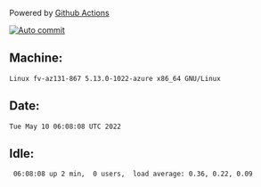 Powered by [Github Actions](https://github.com/features/actions)

[![Auto commit](https://github.com/gyfary/workstation/workflows/Auto%20commit/badge.svg)](https://github.com/gyfary/workstation/actions?query=workflow%3A%22Auto+commit%22)

## Machine:
```
Linux fv-az131-867 5.13.0-1022-azure x86_64 GNU/Linux
```
## Date:
```
Tue May 10 06:08:08 UTC 2022
```
## Idle:
```
 06:08:08 up 2 min,  0 users,  load average: 0.36, 0.22, 0.09
```
